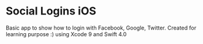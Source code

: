 # Social Logins iOS
Basic app to show how to login with Facebook, Google, Twitter. Created for learning purpose :) using Xcode 9 and Swift 4.0
